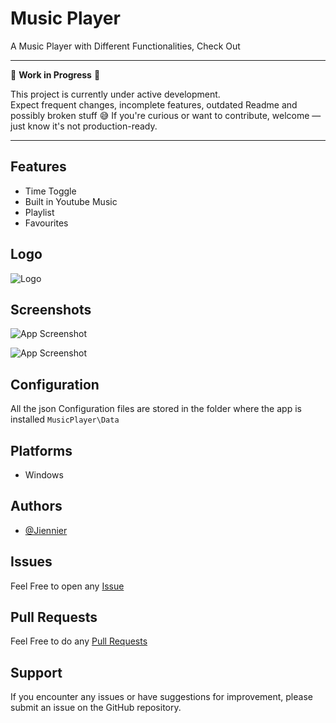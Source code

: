 # Music Player
A Music Player with Different Functionalities, Check Out

---

🚧 **Work in Progress** 🚧

This project is currently under active development.  
Expect frequent changes, incomplete features, outdated Readme and possibly broken stuff 😅
If you're curious or want to contribute, welcome — just know it's not production-ready.

---

## Features

- Time Toggle
- Built in Youtube Music
- Playlist
- Favourites

## Logo
![Logo](https://github.com/Jienniers/Music-Player/blob/main/Images/Logo/Icon.png)


## Screenshots

![App Screenshot](https://github.com/Jienniers/Music-Player/blob/main/Images/Screenshot/Screenshots1.png)

![App Screenshot](https://github.com/Jienniers/Music-Player/blob/main/Images/Screenshot/Screenshot2.png)


## Configuration
All the json Configuration files are stored in the folder where the app is installed ``MusicPlayer\Data``


## Platforms

- Windows
## Authors

- [@Jiennier](https://github.com/Jienniers/)


## Issues

Feel Free to open any [Issue](https://github.com/Jienniers/Music-Player/issues)

## Pull Requests

Feel Free to do any [Pull Requests](https://github.com/Jienniers/Music-Player/pulls)

## Support

If you encounter any issues or have suggestions for improvement, please submit an issue on the GitHub repository.
